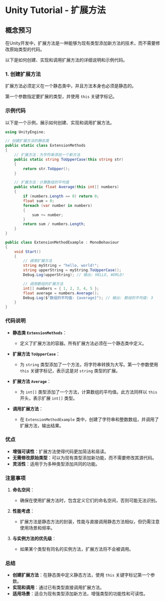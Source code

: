 # Unity Tutorial - 扩展方法

## 概念预习

在Unity开发中，扩展方法是一种能够为现有类型添加新方法的技术，而不需要修改原始类型的代码。

以下是如何创建、实现和调用扩展方法的详细说明和示例代码。

### 1. 创建扩展方法

扩展方法必须定义在一个静态类中，并且方法本身也必须是静态的。

第一个参数指定要扩展的类型，并使用 `this` 关键字标记。

### 示例代码

以下是一个示例，展示如何创建、实现和调用扩展方法。

```csharp
using UnityEngine;

// 创建扩展方法的静态类
public static class ExtensionMethods
{
    // 扩展方法：为字符串添加一个新方法
    public static string ToUpperCase(this string str)
    {
        return str.ToUpper();
    }

    // 扩展方法：计算数组的平均值
    public static float Average(this int[] numbers)
    {
        if (numbers.Length == 0) return 0;
        float sum = 0;
        foreach (var number in numbers)
        {
            sum += number;
        }
        return sum / numbers.Length;
    }
}

public class ExtensionMethodExample : MonoBehaviour
{
    void Start()
    {
        // 调用扩展方法
        string myString = "hello, world!";
        string upperString = myString.ToUpperCase();
        Debug.Log(upperString); // 输出: HELLO, WORLD!

        // 调用数组的扩展方法
        int[] numbers = { 1, 2, 3, 4, 5 };
        float average = numbers.Average();
        Debug.Log($"数组的平均值: {average}"); // 输出: 数组的平均值: 3
    }
}
```

### 代码说明

- **静态类 `ExtensionMethods`**：
  - 定义了扩展方法的容器。所有扩展方法必须在一个静态类中定义。

- **扩展方法 `ToUpperCase`**：
  - 为 `string` 类型添加了一个方法，将字符串转换为大写。第一个参数使用 `this` 关键字标记，表示这是对 `string` 类型的扩展。

- **扩展方法 `Average`**：
  - 为 `int[]` 类型添加了一个方法，计算数组的平均值。此方法同样以 `this` 开头，表示扩展 `int[]` 类型。

- **调用扩展方法**：
  - 在 `ExtensionMethodExample` 类中，创建了字符串和整数数组，并调用了扩展方法，输出结果。

### 优点

- **增强可读性**：扩展方法使得代码更加简洁和易读。
- **无需修改原始类型**：可以为现有类型添加新功能，而不需要修改其源代码。
- **灵活性**：适用于为多种类型添加共同的功能。

### 注意事项

1. **命名空间**：
   - 确保在使用扩展方法时，包含定义它们的命名空间，否则可能无法识别。

2. **性能考虑**：
   - 扩展方法是静态方法的封装，性能与直接调用静态方法相似，但仍需注意使用场景和频率。

3. **与实例方法的优先级**：
   - 如果某个类型有同名的实例方法，扩展方法将不会被调用。

### 总结

- **创建扩展方法**：在静态类中定义静态方法，使用 `this` 关键字标记第一个参数。
- **实现和调用**：通过已有类型直接调用扩展方法。
- **适用场景**：适合为现有类型添加新方法，增强类型的功能性和可读性。
